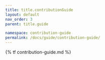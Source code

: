 ```yaml
---
title: title.contributionGuide
layout: default
nav_order: 3
parent: title.guide

namespace: contribution-guide
permalink: /docs/guide/contribution-guide/
---
```

{% tf contribution-guide.md %}
